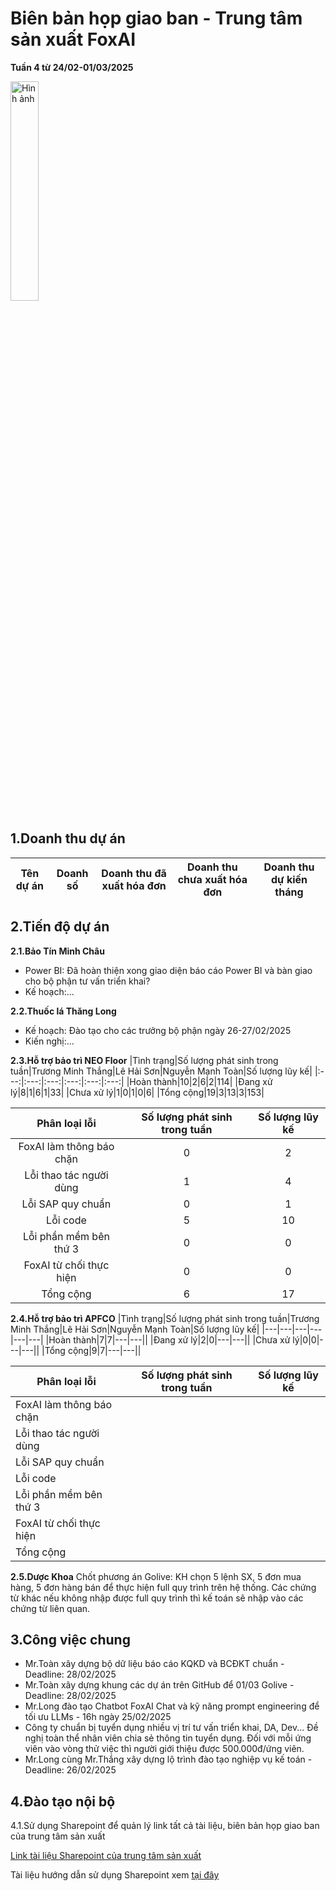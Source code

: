 # Biên bản họp giao ban - Trung tâm sản xuất FoxAI
**Tuần 4 từ 24/02-01/03/2025**

<img src="https://fox.ai.vn/wp-content/uploads/2024/07/Logo_Original-1.png" alt="Hình ảnh" width="30%" />

## 1.Doanh thu dự án

|Tên dự án|Doanh số|Doanh thu đã xuất hóa đơn|Doanh thu chưa xuất hóa đơn|Doanh thu dự kiến tháng|
|---|---|---|---|---|

## 2.Tiến độ dự án
**2.1.Bảo Tín Minh Châu**
- Power BI: Đã hoàn thiện xong giao diện báo cáo Power BI và bàn giao cho bộ phận tư vấn triển khai?
- Kế hoạch:...

**2.2.Thuốc lá Thăng Long**
- Kế hoạch: Đào tạo cho các trưởng bộ phận ngày 26-27/02/2025
- Kiến nghị:...

**2.3.Hỗ trợ bảo trì NEO Floor**
|Tình trạng|Số lượng phát sinh trong tuần|Trương Minh Thắng|Lê Hải Sơn|Nguyễn Mạnh Toàn|Số lượng lũy kế|
|:---:|:---:|:---:|:---:|:---:|:---:|
|Hoàn thành|10|2|6|2|114|
|Đang xử lý|8|1|6|1|33|
|Chưa xử lý|1|0|1|0|6|
|Tổng cộng|19|3|13|3|153|

|Phân loại lỗi|Số lượng phát sinh trong tuần|Số lượng lũy kế|
|:---:|:---:|:---:|
|FoxAI làm thông báo chặn|0|2|
|Lỗi thao tác người dùng|1|4|
|Lỗi SAP quy chuẩn|0|1|
|Lỗi code|5|10|
|Lỗi phần mềm bên thứ 3|0|0|
|FoxAI từ chối thực hiện|0|0|
|Tổng cộng|6|17|

**2.4.Hỗ trợ bảo trì APFCO**
|Tình trạng|Số lượng phát sinh trong tuần|Trương Minh Thắng|Lê Hải Sơn|Nguyễn Mạnh Toàn|Số lượng lũy kế|
|---|---|---|---|---|---|
|Hoàn thành|7|7|---|---||
|Đang xử lý|2|0|---|---||
|Chưa xử lý|0|0|---|---||
|Tổng cộng|9|7|---|---||

|Phân loại lỗi|Số lượng phát sinh trong tuần|Số lượng lũy kế|
|---|---|---|
|FoxAI làm thông báo chặn|||
|Lỗi thao tác người dùng|||
|Lỗi SAP quy chuẩn|||
|Lỗi code|||
|Lỗi phần mềm bên thứ 3|||
|FoxAI từ chối thực hiện|||
|Tổng cộng|||

**2.5.Dược Khoa**
Chốt phương án Golive: KH chọn 5 lệnh SX, 5 đơn mua hàng, 5 đơn hàng bán để thực hiện full quy trình trên hệ thống. Các chứng từ khác nếu không nhập được full quy trình thì kế toán sẽ nhập vào các chứng từ liên quan.

## 3.Công việc chung
- Mr.Toàn xây dựng bộ dữ liệu báo cáo KQKD và BCĐKT chuẩn - Deadline: 28/02/2025
- Mr.Toàn xây dựng khung các dự án trên GitHub để 01/03 Golive - Deadline: 28/02/2025
- Mr.Long đào tạo Chatbot FoxAI Chat và kỹ năng prompt engineering để tối ưu LLMs - 16h ngày 25/02/2025
- Công ty chuẩn bị tuyển dụng nhiều vị trí tư vấn triển khai, DA, Dev... Đề nghị toàn thể nhân viên chia sẻ thông tin tuyển dụng. Đối với mỗi ứng viên vào vòng thử việc thì người giới thiệu được 500.000đ/ứng viên.
- Mr.Long cùng Mr.Thắng xây dựng lộ trình đào tạo nghiệp vụ kế toán - Deadline: 26/02/2025

## 4.Đào tạo nội bộ

4.1.Sử dụng Sharepoint để quản lý link tất cả tài liệu, biên bản họp giao ban của trung tâm sản xuất

[Link tài liệu Sharepoint của trung tâm sản xuất](https://foxai.sharepoint.com/sites/TaiLieuTTSXFoxAI/Shared%20Documents/Forms/AllItems.aspx)

Tài liệu hướng dẫn sử dụng Sharepoint xem [tại đây](https://github.com/hoanglong8/FoxAI-Cong-viec-chung/blob/main/Quy%20tr%C3%ACnh%20-%20Quy%20%C4%91%E1%BB%8Bnh/FoxAI%20-%20H%C6%B0%E1%BB%9Bng%20d%E1%BA%ABn%20qu%E1%BA%A3n%20l%C3%BD%20t%C3%A0i%20li%E1%BB%87u%20tr%C3%AAn%20Sharepoint.md)
